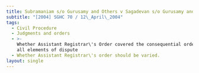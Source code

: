 ```yaml
---
title: Subramaniam s/o Gurusamy and Others v Sagadevan s/o Gurusamy and Others
subtitle: "[2004] SGHC 70 / 12\_April\_2004"
tags:
  - Civil Procedure
  - Judgments and orders
  - >-
    Whether Assistant Registrar\'s Order covered the consequential orders and
    all elements of dispute
  - Whether Assistant Registrar\'s order should be varied.
layout: single
---
```



